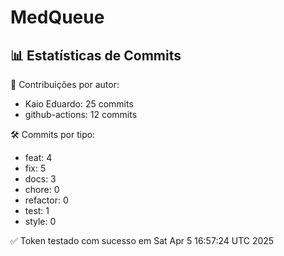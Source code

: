 # MedQueue
<!-- COMMIT_STATS_START -->
## 📊 Estatísticas de Commits

👤 Contribuições por autor:
- Kaio Eduardo: 25 commits
- github-actions: 12 commits

🛠️ Commits por tipo:
- feat: 4
- fix: 5
- docs: 3
- chore: 0
- refactor: 0
- test: 1
- style: 0
<!-- COMMIT_STATS_END -->
✅ Token testado com sucesso em Sat Apr  5 16:57:24 UTC 2025
